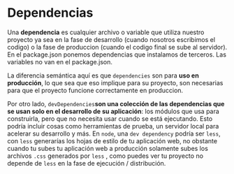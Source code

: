 # Dependencias

Una **dependencia** es cualquier archivo o variable que utiliza nuestro proyecto ya sea en la fase de desarrollo (cuando nosotros escribimos el codigo) o la fase de produccion (cuando el codigo final se sube al servidor). En el package.json ponemos dependencias que instalamos de terceros. Las variables no van en el package.json. 

La diferencia semántica aquí es que `dependencies` son para **uso en producción**, lo que sea que eso implique para su proyecto, son necesarias para que el proyecto funcione correctamente en produccion.

Por otro lado, `devDependencies`**son una colección de las dependencias que se usan solo en el desarrollo de su aplicación**: los módulos que usa para construirla, pero que no necesita usar cuando se está ejecutando. Esto podría incluir cosas como herramientas de prueba, un servidor local para acelerar su desarrollo y más. En `node`, una `dev dependency` podría ser `less`, con `less` generarías los hojas de estilo de tu aplicación web, no obstante cuando tu subes tu aplicación web a producción solamente subes los archivos `.css` generados por `less` , como puedes ver tu proyecto no depende de `less` en la fase de ejecución / distribución.
